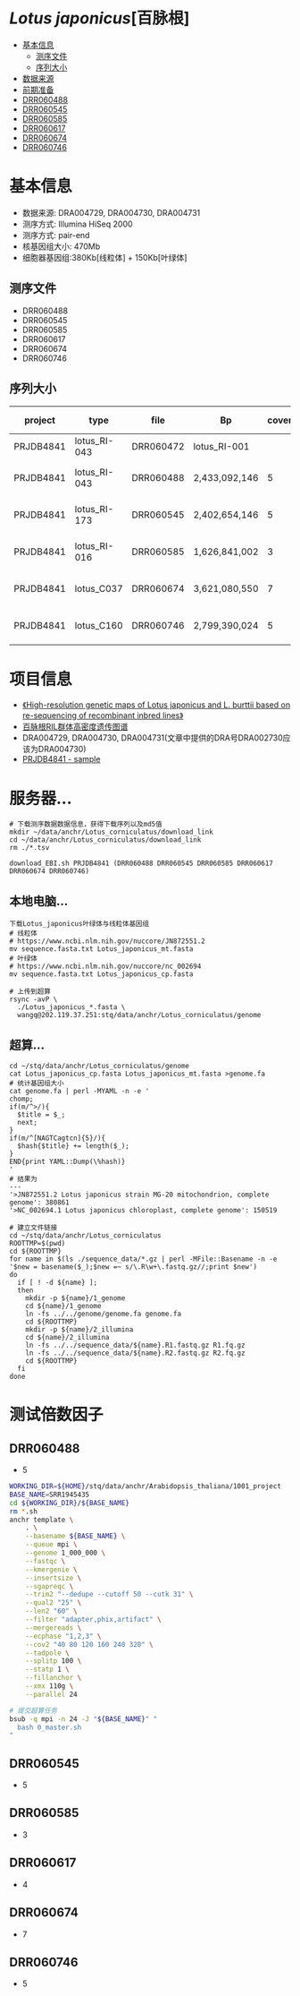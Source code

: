 
# *Lotus japonicus*[百脉根]
[TOC levels=1-2]: # " "
+ [基本信息](#基本信息)
    + [测序文件](#测序文件)
    + [序列大小](#序列大小)
+ [数据来源](#数据来源)
+ [前期准备](#前期准备) 
+ [DRR060488](#drr060488)
+ [DRR060545](#drr060545)
+ [DRR060585](#drr060585)
+ [DRR060617](#drr060617)
+ [DRR060674](#drr060674)
+ [DRR060746](#drr060746)

# 基本信息
+ 数据来源: DRA004729, DRA004730, DRA004731
+ 测序方式: Illumina HiSeq 2000
+ 测序方式: pair-end
+ 核基因组大小: 470Mb
+ 细胞器基因组:380Kb[线粒体] + 150Kb[叶绿体]

## 测序文件
+ DRR060488
+ DRR060545
+ DRR060585
+ DRR060617
+ DRR060674
+ DRR060746

## 序列大小
| project | type | file | Bp | coverage | insert | read.len | seq type |
| --- | --- |--- | --- | --- | --- | --- | --- |
| PRJDB4841 | lotus_RI-043 | DRR060472 | lotus_RI-001 | 
| PRJDB4841 | lotus_RI-043 | DRR060488 | 2,433,092,146 | 5 | | | Illumina HiSeq 2000 |
| PRJDB4841 | lotus_RI-173 | DRR060545 | 2,402,654,146 | 5 | | | Illumina HiSeq 2000 |
| PRJDB4841 | lotus_RI-016 | DRR060585 | 1,626,841,002 | 3 | | | Illumina HiSeq 2000 |
| PRJDB4841 | lotus_C037 | DRR060674 | 3,621,080,550 | 7 | | | Illumina HiSeq 2000 |
| PRJDB4841 | lotus_C160 | DRR060746 | 2,799,390,024 | 5 | | | Illumina HiSeq 2000 |

# 项目信息
+ [《High-resolution genetic maps of Lotus japonicus and L. burttii based on re-sequencing of recombinant inbred lines》](https://www.ncbi.nlm.nih.gov/pmc/articles/PMC5066174/)
+ [百脉根RIL群体高密度遗传图谱](http://www.genepioneer.com/case_view.aspx?TypeId=129&Id=463&Fid=t4:129:4)
+ DRA004729, DRA004730, DRA004731(文章中提供的DRA号DRA002730应该为DRA004730)
+ [PRJDB4841 - sample](https://trace.ncbi.nlm.nih.gov/Traces/study/?acc=PRJDB4841&go=go)

# 服务器...
```
# 下载测序数据数据信息，获得下载序列以及md5值
mkdir ~/data/anchr/Lotus_corniculatus/download_link
cd ~/data/anchr/Lotus_corniculatus/download_link
rm ./*.tsv

download_EBI.sh PRJDB4841 (DRR060488 DRR060545 DRR060585 DRR060617 DRR060674 DRR060746)
```

## 本地电脑...
```
下载Lotus_japonicus叶绿体与线粒体基因组
# 线粒体
# https://www.ncbi.nlm.nih.gov/nuccore/JN872551.2
mv sequence.fasta.txt Lotus_japonicus_mt.fasta
# 叶绿体
# https://www.ncbi.nlm.nih.gov/nuccore/nc_002694
mv sequence.fasta.txt Lotus_japonicus_cp.fasta

# 上传到超算
rsync -avP \
  ./Lotus_japonicus_*.fasta \
  wangq@202.119.37.251:stq/data/anchr/Lotus_corniculatus/genome
```
## 超算...
```
cd ~/stq/data/anchr/Lotus_corniculatus/genome
cat Lotus_japonicus_cp.fasta Lotus_japonicus_mt.fasta >genome.fa
# 统计基因组大小
cat genome.fa | perl -MYAML -n -e '
chomp;
if(m/^>/){
  $title = $_;
  next;
}
if(m/^[NAGTCagtcn]{5}/){
  $hash{$title} += length($_);
}
END{print YAML::Dump(\%hash)}
'
# 结果为
---
'>JN872551.2 Lotus japonicus strain MG-20 mitochondrion, complete genome': 380861
'>NC_002694.1 Lotus japonicus chloroplast, complete genome': 150519
```
```
# 建立文件链接
cd ~/stq/data/anchr/Lotus_corniculatus
ROOTTMP=$(pwd)
cd ${ROOTTMP}
for name in $(ls ./sequence_data/*.gz | perl -MFile::Basename -n -e '$new = basename($_);$new =~ s/\.R\w+\.fastq.gz//;print $new')
do
  if [ ! -d ${name} ];
  then
    mkdir -p ${name}/1_genome
    cd ${name}/1_genome
    ln -fs ../../genome/genome.fa genome.fa
    cd ${ROOTTMP}
    mkdir -p ${name}/2_illumina
    cd ${name}/2_illumina
    ln -fs ../../sequence_data/${name}.R1.fastq.gz R1.fq.gz
    ln -fs ../../sequence_data/${name}.R2.fastq.gz R2.fq.gz
    cd ${ROOTTMP}
  fi
done
```

# 测试倍数因子


## DRR060488 
+ 5
```bash
WORKING_DIR=${HOME}/stq/data/anchr/Arabidopsis_thaliana/1001_project
BASE_NAME=SRR1945435
cd ${WORKING_DIR}/${BASE_NAME}
rm *.sh
anchr template \
    . \
    --basename ${BASE_NAME} \
    --queue mpi \
    --genome 1_000_000 \
    --fastqc \
    --kmergenie \
    --insertsize \
    --sgapreqc \
    --trim2 "--dedupe --cutoff 50 --cutk 31" \
    --qual2 "25" \
    --len2 "60" \
    --filter "adapter,phix,artifact" \
    --mergereads \
    --ecphase "1,2,3" \
    --cov2 "40 80 120 160 240 320" \
    --tadpole \
    --splitp 100 \
    --statp 1 \
    --fillanchor \
    --xmx 110g \
    --parallel 24

# 提交超算任务
bsub -q mpi -n 24 -J "${BASE_NAME}" "
  bash 0_master.sh
"
```

## DRR060545
+ 5


## DRR060585
+ 3


## DRR060617
+ 4


## DRR060674
+ 7


## DRR060746
+ 5
